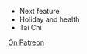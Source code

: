 ﻿---
author: jock
---
* Next feature
* Holiday and health
* Tai Chi

[On Patreon](https://www.patreon.com/posts/january-2022-123-61231139)
